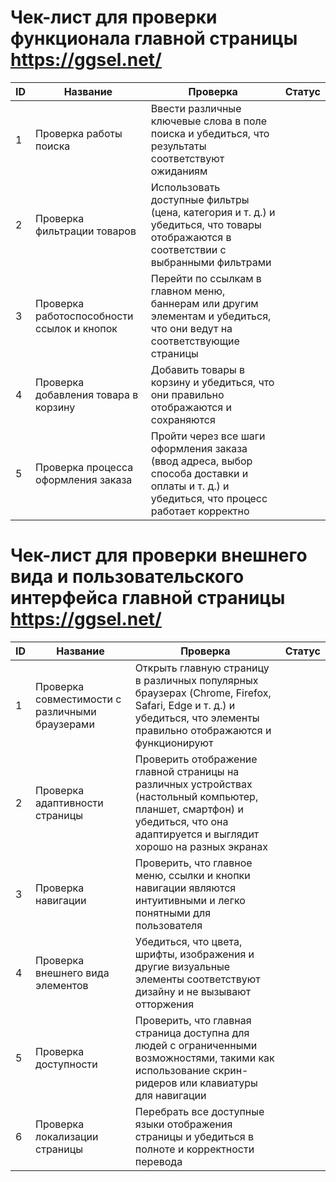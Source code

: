  # Чек-лист для проверки функционала главной страницы https://ggsel.net/
 
| ID | Название | Проверка | Статус |
|---|---|---|---|
| 1 | Проверка работы поиска | Ввести различные ключевые слова в поле поиска и убедиться, что результаты  соответствуют ожиданиям |  |
| 2 | Проверка фильтрации товаров | Использовать доступные фильтры (цена, категория и т. д.) и убедиться,  что товары отображаются в соответствии с выбранными фильтрами |  |
| 3 | Проверка работоспособности ссылок и кнопок | Перейти по ссылкам в главном меню, баннерам или другим элементам и убедиться,  что они ведут на соответствующие страницы  |  |
| 4 | Проверка добавления товара в корзину | Добавить товары в корзину и убедиться, что они правильно отображаются и сохраняются |  |
| 5 | Проверка процесса оформления заказа | Пройти через все шаги оформления заказа (ввод адреса, выбор способа доставки  и оплаты и т. д.) и убедиться, что процесс работает корректно |  |

# Чек-лист для проверки внешнего вида и пользовательского интерфейса главной страницы https://ggsel.net/


| ID | Название | Проверка | Статус |
|---|---|---|---|
| 1 | Проверка совместимости с различными браузерами | Открыть главную страницу в различных популярных браузерах  (Chrome, Firefox, Safari, Edge и т. д.) и убедиться, что элементы  правильно отображаются и функционируют |  |
| 2 | Проверка адаптивности страницы | Проверить отображение главной страницы на различных устройствах  (настольный компьютер, планшет, смартфон) и убедиться, что она адаптируется  и выглядит хорошо на разных экранах |  |
| 3 | Проверка навигации | Проверить, что главное меню, ссылки и кнопки навигации являются интуитивными  и легко понятными для пользователя |  |
| 4 | Проверка внешнего вида элементов | Убедиться, что цвета, шрифты, изображения и другие визуальные элементы  соответствуют дизайну и не вызывают отторжения |  |
| 5 | Проверка доступности | Проверить, что главная страница доступна для людей с ограниченными возможностями,  такими как использование скрин-ридеров или клавиатуры для навигации |  |
| 6 | Проверка локализации страницы | Перебрать все доступные языки отображения страницы и убедиться в полноте и корректности перевода |  |
